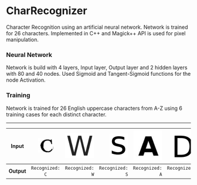 # CharRecognizer
Character Recognition using an artificial neural network. Network is trained for 26 characters. Implemented in C++ and Magick++ API is used for pixel manipulation.

### Neural Network
Network is build with 4 layers, Input layer, Output layer and 2 hidden layers with 80 and 40 nodes. Used Sigmoid and Tangent-Sigmoid functions for the node Activation.

### Training 
Network is trained for 26 English uppercase characters from A-Z using 6 training cases for each distinct character.
<hr>


| **Input**  | ![architecture](https://github.com/heshanera/CharRecognizer/blob/master/imgs/testing/C2.png) | ![architecture](https://github.com/heshanera/CharRecognizer/blob/master/imgs/testing/W.png)  | ![architecture](https://github.com/heshanera/CharRecognizer/blob/master/imgs/testing/s.png)  | ![architecture](https://github.com/heshanera/CharRecognizer/blob/master/imgs/testing/A.png)  |![architecture](https://github.com/heshanera/CharRecognizer/blob/master/imgs/testing/D.png)  |
| ---------- |:-----:| -----:| -----:| -----:| -----:|
| **Output** | `Recognized: C` | `Recognized: W` | `Recognized: S` | `Recognized: A` | `Recognized: D` |
